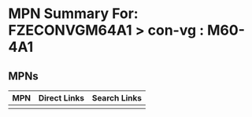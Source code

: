 



# MPN Summary For: FZECONVGM64A1 > con-vg : M60-4A1

## MPNs
  

|MPN|Direct Links|Search Links|
| :--- | :--- | :--- |
||||
